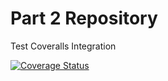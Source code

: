# Part 2 Repository
Test Coveralls Integration


[![Coverage Status](https://coveralls.io/repos/github/Lev1no/part2-repo/badge.svg?branch=main)](https://coveralls.io/github/Lev1no/part2-repo?branch=main)
